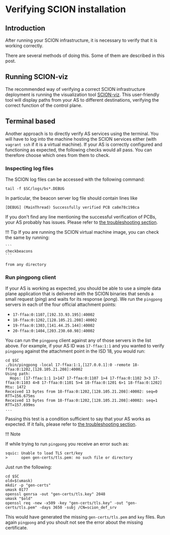 # Verifying SCION installation

## Introduction

After running your SCION infrastructure, it is necessary to verify that it is working correctly.

There are several methods of doing this. Some of them are described in this post.

## Running SCION-viz

The recommended way of verifying a correct SCION infrastructure deployment is running the visualization tool [SCION-viz](/as_visualization/running_asviz.md). This user-friendly tool will display paths from your AS to different destinations, verifying the correct function of the control plane.

## Terminal based

Another approach is to directly verify AS services using the terminal. You will have to log into the machine hosting the SCION services either (with `vagrant ssh` if it is a virtual machine). If your AS is correctly configured and functioning as expected, the following checks would all pass. You can therefore choose which ones from them to check.

### Inspecting log files

The SCION log files can be accessed with the following command:

```shell
tail -f $SC/logs/bs*.DEBUG
```
In particular, the beacon server log file should contain lines like

```shell
[DEBUG] (MainThread) Successfully verified PCB ca8e78c198ca
```

If you don't find any line mentioning the successful verification of PCBs, your AS probably has issues. Please refer to [the troubleshooting section](/general_scion_configuration/troubleshooting.md).

!!! Tip
    If you are running the SCION virtual machine image, you can check the same by running:

    ```
    checkbeacons
    ```

	from any directory

### Run pingpong client

If your AS is working as expected, you should be able to use a simple data plane application that is delivered with the SCION binaries that sends a small request (_ping_) and waits for its response (_pong_). We run the `pingpong` servers in each of the four official attachment points:

* `17-ffaa:0:1107,[192.33.93.195]:40002`
* `18-ffaa:0:1202,[128.105.21.208]:40002`
* `19-ffaa:0:1303,[141.44.25.144]:40002`
* `20-ffaa:0:1404,[203.230.60.98]:40002`

You can run the `pingpong` client against any of those servers in the list above. For example, if your AS ID was `17-ffaa:1:1` and you wanted to verify `pingpong` against the attachment point in the ISD 18, you would run:

```shell
cd $SC
./bin/pingpong -local 17-ffaa:1:1,[127.0.0.1]:0 -remote 18-ffaa:0:1202,[128.105.21.208]:40002
Using path:
  Hops: [17-ffaa:1:1 1>147 17-ffaa:0:1107 1>4 17-ffaa:0:1102 3>3 17-ffaa:0:1103 4>8 17-ffaa:0:1101 5>4 18-ffaa:0:1201 6>1 18-ffaa:0:1202] Mtu: 1472
Received 13 bytes from 18-ffaa:0:1202,[128.105.21.208]:40002: seq=0 RTT=156.675ms
Received 13 bytes from 18-ffaa:0:1202,[128.105.21.208]:40002: seq=1 RTT=157.699ms
...
```

Passing this test is a condition sufficient to say that your AS works as expected. If it fails, please refer to [the troubleshooting section](/general_scion_configuration/troubleshooting.md).

!!! Note

If while trying to run `pingpong` you receive an error such as:
```
squic: Unable to load TLS cert/key
>      open gen-certs/tls.pem: no such file or directory
```
  Just run the following:
```shell
cd $SC
old=$(umask)
mkdir -p "gen-certs"
umask 0177
openssl genrsa -out "gen-certs/tls.key" 2048
umask "$old"
openssl req -new -x509 -key "gen-certs/tls.key" -out "gen-certs/tls.pem" -days 3650 -subj /CN=scion_def_srv
```
This would have generated the missing `gen-certs/tls.pem` and `key` files. Run again `pingpong` and you shoult not see the error about the missing certificate.

